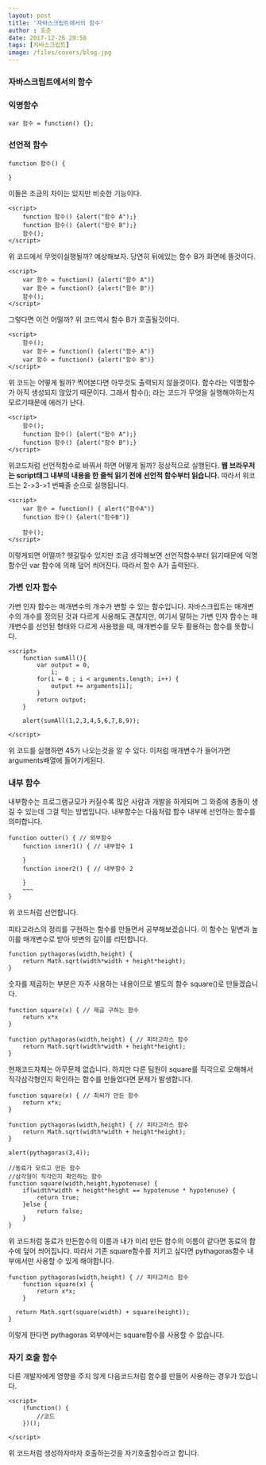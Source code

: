 ```yaml
---
layout: post
title: '자바스크립트에서의 함수'
author : 효준
date: 2017-12-26 20:58
tags: [자바스크립트]
image: /files/covers/blog.jpg
---
```


### 자바스크립트에서의 함수

### 익명함수

```
var 함수 = function() {};
```

### 선언적 함수

```
function 함수() {

}
```

이둘은 조금의 차이는 있지만 비슷한 기능이다.

```
<script>
    function 함수() {alert("함수 A");}
    function 함수() {alert("함수 B");}
    함수();
</script>
```
위 코드에서 무엇이실행될까? 예상해보자.
당연히 뒤에있는 함수 B가 화면에 뜰것이다.



```
<script>
    var 함수 = function() {alert("함수 A")}
    var 함수 = function() {alert("함수 B")}
    함수();
</script>
```

그렇다면 이건 어떨까?
위 코드역시 함수 B가 호출될것이다.


```
<script>
    함수();
    var 함수 = function() {alert("함수 A")}
    var 함수 = function() {alert("함수 B")}
</script>
```

위 코드는 어떻게 될까?
찍어본다면 아무것도 출력되지 않을것이다.
함수라는 익명함수가 아직 생성되지 않았기 때문이다.
그래서 함수(); 라는 코드가 무엇을 실행해야하는지 모르기때문에 에러가 난다.

```
<script>
    함수();
    function 함수() {alert("함수 A");}
    function 함수() {alert("함수 B");}
</script>
```

위코드처럼 선언적함수로 바꿔서 하면 어떻게 될까?
정상적으로 실행된다. <b>웹 브라우저는 script태그 내부의 내용을 한 줄씩 읽기 전에 선언적 함수부터 읽습니다.</b>
따라서 위코드는 2->3->1 번째줄 순으로 실행됩니다.

```
<script>
    var 함수 = function() { alert("함수A")}
    function 함수() {alert("함수B")}
    
    함수();
</script>
```

이렇게되면 어떨까?
헷갈릴수 있지만 조금 생각해보면 선언적함수부터 읽기때문에 익명함수인 var 함수에 의해 덮어 씌어진다.
따라서 함수 A가 출력된다.

### 가변 인자 함수

가변 인자 함수는 매개변수의 개수가 변할 수 있는 함수입니다.
자바스크립트는 매개변수의 개수를 정의된 것과 다르게 사용해도 괜찮지만, 여기서 말하는 가변 인자 함수는 매개변수를 선언된 형태와 다르게 사용했을 때,
매개변수를 모두 활용하는 함수를 뜻합니다.

```
<script>
    function sumAll(){
        var output = 0,
            i;
        for(i = 0 ; i < arguments.length; i++) {
            output += arguments[i];
        }
        return output;
    }
    
    alert(sumAll(1,2,3,4,5,6,7,8,9));
    
</script>
```
위 코드를 실행하면 45가 나오는것을 알 수 있다.
이처럼 매개변수가 들어가면 arguments배열에 들어가게된다.

### 내부 함수

내부함수는 프로그램규모가 커질수록 많은 사람과 개발을 하게되며 그 와중에 충돌이 생길 수 있는데 그걸 막는 방법입니다.
내부함수는 다음처럼 함수 내부에 선언하는 함수를 의미합니다.

```
function outter() { // 외부함수
    function inner1() { // 내부함수 1
    
    }
    function inner2() { // 내부함수 2
    
    }
    ~~~
}

```

위 코드처럼 선언합니다.

피타고라스의 정리를 구현하는 함수를 만들면서 공부해보겠습니다.
이 함수는 밑변과 높이를 매개변수로 받아 빗변의 길이를 리턴합니다.

```
function pythagoras(width,height) {
    return Math.sqrt(width*width + height*height);
}

```

숫자를 제곱하는 부분은 자주 사용하는 내용이므로 별도의 함수 square()로 만들겠습니다.

```
function square(x) { // 제곱 구하는 함수
    return x*x
}

function pythagoras(width,height) { // 피타고라스 함수
    return Math.sqrt(width*width + height*height);
}
```

현재코드자체는 아무문제 없습니다. 하지만 다른 팀원이 square를 직각으로 오해해서 직각삼각형인지 확인하는 함수를 만들었다면 문제가 발생합니다.

```
function square(x) { // 최씨가 만든 함수
    return x*x;
}

function pythagoras(width,height) { // 피타고라스 함수
    return Math.sqrt(width*width + height*height);
}

alert(pythagoras(3,4));

//동료가 모르고 만든 함수
//삼각형이 직각인지 확인하는 함수
function square(width,height,hypotenuse) {
    if(width*width + height*height == hypotenuse * hypotenuse) {
        return true;
    }else {
        return false;
    }
}

```

위 코드처럼 동료가 만든함수의 이름과 내가 미리 만든 함수의 이름이 같다면 동료의 함수에 덮어 씌어집니다.
따라서 기존 square함수를 지키고 싶다면 pythagoras함수 내부에서만 사용할 수 있게 해야합니다.

```
function pythagoras(width,height) { // 피타고라스 함수
    function square(x) {
        return x*x;
    }
    
  return Math.sqrt(square(width) + square(height));
}
```

이렇게 한다면 pythagoras 외부에서는 square함수를 사용할 수 없습니다.

### 자기 호출 함수

다른 개발자에게 영향을 주지 않게 다음코드처럼 함수를 만들어 사용하는 경우가 있습니다.

```
<script>
    (function() {
        //코드
    })();

</script>

```

위 코드처럼 생성하자마자 호출하는것을 자기호출함수라고 합니다.